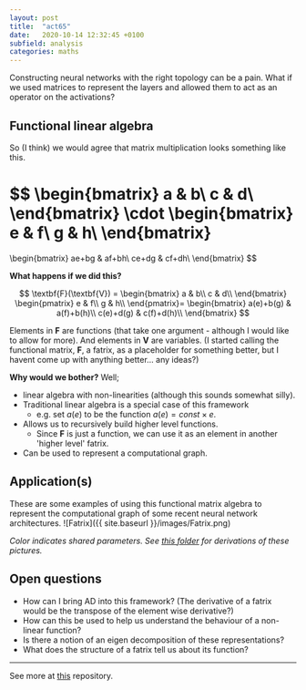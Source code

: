 ```yaml
---
layout: post
title:  "act65"
date:   2020-10-14 12:32:45 +0100
subfield: analysis
categories: maths
---
```


Constructing neural networks with the right topology can be a pain. What if we used matrices to represent the layers and allowed them to act as an operator on the activations?

## Functional linear algebra

So (I think) we would agree that matrix multiplication looks something like this.

$$
\begin{bmatrix}
a & b\\
c & d\\
\end{bmatrix}
\cdot
\begin{bmatrix}
e & f\\
g & h\\
\end{bmatrix}
=
\begin{bmatrix}
ae+bg & af+bh\\
ce+dg & cf+dh\\
\end{bmatrix}
$$


**What happens if we did this?**


$$
\textbf{F}(\textbf{V}) =
\begin{bmatrix}
a & b\\
c & d\\
\end{bmatrix}
\begin{pmatrix}
e & f\\
g & h\\
\end{pmatrix}=
\begin{bmatrix}
a(e)+b(g) & a(f)+b(h)\\
c(e)+d(g) & c(f)+d(h)\\
\end{bmatrix}
$$

Elements in $\textbf{F}$ are functions (that take one argument - although I would like to allow for more). And elements in $\textbf{V}$ are variables. (I started calling the functional matrix, $\textbf{F}$, a fatrix, as a placeholder for something better, but I havent come up with anything better... any ideas?)

**Why would we bother?** Well;

* linear algebra with non-linearities (although this sounds somewhat silly).
* Traditional linear algebra is a special case of this framework
    * e.g. set $a(e)$ to be the function $a(e) = const\times e$.
* Allows us to recursively build higher level functions.
    * Since $\textbf{F}$ is just a function, we can use it as an element in another 'higher level' fatrix.
* Can be used to represent a computational graph.

## Application(s)

These are some examples of using this functional matrix algebra to represent the computational graph of some recent neural network architectures.
![Fatrix]({{ site.baseurl }}/images/Fatrix.png)

_Color indicates shared parameters. See [this folder](https://github.com/act65/FAT/tree/master/Examples) for derivations of these pictures._

## Open questions

* How can I bring AD into this framework? (The derivative of a fatrix would be the transpose of the element wise derivative?)
* How can this be used to help us understand the behaviour of a non-linear function?
* Is there a notion of an eigen decomposition of these representations?
* What does the structure of a fatrix tell us about its function?

***
See more at [this](https://github.com/act65/FAT) repository.
